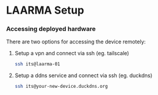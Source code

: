 # LAARMA Setup

### Accessing deployed hardware
There are two options for accessing the device remotely:
1. Setup a vpn and connect via ssh (eg. tailscale)
    ```bash
    ssh its@laarma-01
    ```
2. Setup a ddns service and connect via ssh (eg. duckdns)
    ```bash
    ssh its@your-new-device.duckdns.org
    ```
